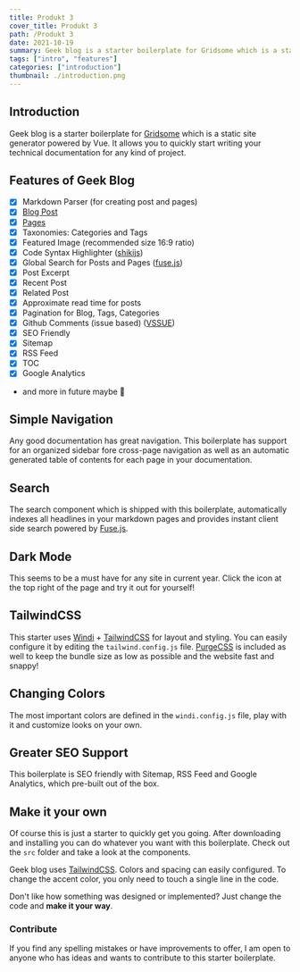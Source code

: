 ```yaml
---
title: Produkt 3
cover_title: Produkt 3
path: /Produkt 3
date: 2021-10-19
summary: Geek blog is a starter boilerplate for Gridsome which is a static site generator powered by Vue.
tags: ["intro", "features"]
categories: ["introduction"]
thumbnail: ./introduction.png
---
```


## Introduction

Geek blog is a starter boilerplate for [Gridsome](https://gridsome.org/) which is a static site generator powered by Vue. It allows you to quickly start writing your technical documentation for any kind of project.

## Features of Geek Blog

- [x] Markdown Parser (for creating post and pages)
- [x] [Blog Post](blog)
- [x] [Pages](docs)
- [x] Taxonomies: Categories and Tags
- [x] Featured Image (recommended size 16:9 ratio)
- [x] Code Syntax Highlighter ([shikijs](https://github.com/shikijs/shiki))
- [x] Global Search for Posts and Pages ([fuse.js](https://fusejs.io/))
- [x] Post Excerpt
- [x] Recent Post
- [x] Related Post
- [x] Approximate read time for posts
- [x] Pagination for Blog, Tags, Categories
- [x] Github Comments (issue based) ([VSSUE](https://github.com/meteorlxy/vssue))
- [x] SEO Friendly
- [x] Sitemap
- [x] RSS Feed
- [x] TOC
- [x] Google Analytics
- and more in future maybe 🥳

## Simple Navigation

Any good documentation has great navigation. This boilerplate has support for an organized sidebar fore cross-page navigation as well as an automatic generated table of contents for each page in your documentation.

## Search

The search component which is shipped with this boilerplate, automatically indexes all headlines in your markdown pages and provides instant client side search powered by [Fuse.js](https://fusejs.io/).

## Dark Mode

This seems to be a must have for any site in current year. Click the icon at the top right of the page and try it out for yourself!

## TailwindCSS

This starter uses [Windi](https://windicss.org) + [TailwindCSS](https://tailwindcss.com/) for layout and styling. You can easily configure it by editing the `tailwind.config.js` file. [PurgeCSS](https://purgecss.com/) is included as well to keep the bundle size as low as possible and the website fast and snappy!

## Changing Colors

The most important colors are defined in the `windi.config.js` file, play with it and customize looks on your own.

## Greater SEO Support

This boilerplate is SEO friendly with Sitemap, RSS Feed and Google Analytics, which pre-built out of the box.

## Make it your own

Of course this is just a starter to quickly get you going. After downloading and installing you can do whatever you want with this boilerplate. Check out the `src` folder and take a look at the components.

Geek blog uses [TailwindCSS](https://tailwindcss.com/). Colors and spacing can easily configured. To change the accent color, you only need to touch a single line in the code.

Don't like how something was designed or implemented? Just change the code and **make it your way**.

### Contribute

If you find any spelling mistakes or have improvements to offer, I am open to anyone who has ideas and wants to contribute to this starter boilerplate.
